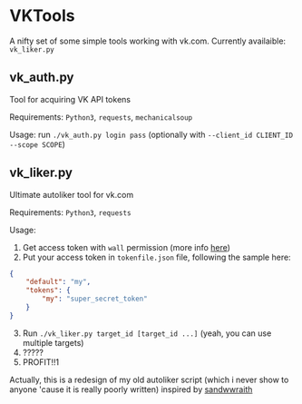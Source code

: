 # VKTools
A nifty set of some simple tools working with vk.com. Currently availaible: `vk_liker.py`

## vk_auth.py

Tool for acquiring VK API tokens

Requirements: `Python3`, `requests`, `mechanicalsoup`

Usage: run `./vk_auth.py login pass` (optionally with `--client_id CLIENT_ID --scope SCOPE`)

## vk_liker.py

Ultimate autoliker tool for vk.com

Requirements: `Python3`, `requests`

Usage:

1. Get access token with `wall` permission (more info [here](https://vk.com/dev/implicit_flow_user))
2. Put your access token in `tokenfile.json` file, following the sample here:
```json
{
	"default": "my",
	"tokens": {
		"my": "super_secret_token"
	}
}
```
3. Run `./vk_liker.py target_id [target_id ...]` (yeah, you can use multiple targets)
4. ?????
5. PROFIT!!1

Actually, this is a redesign of my old autoliker script (which i never show to anyone 'cause it is really poorly written)
inspired by [sandwwraith](https://github.com/sandwwraith/vk-liker-gun)
